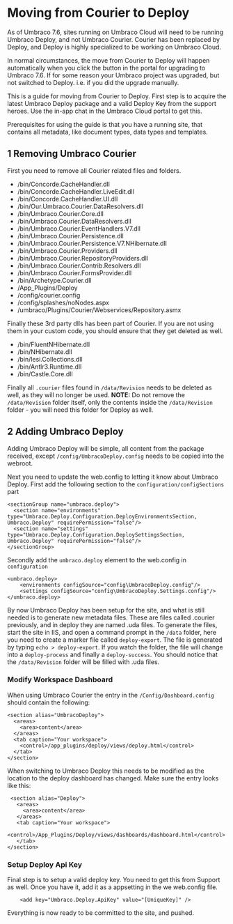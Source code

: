 # Moving from Courier to Deploy

As of Umbraco 7.6, sites running on Umbraco Cloud will need to be running Umbraco Deploy, and not Umbraco Courier.
Courier has been replaced by Deploy, and Deploy is highly specialized to be working on Umbraco Cloud.

In normal circumstances, the move from Courier to Deploy will happen automatically when you click the button in the portal for upgrading to Umbraco 7.6. 
If for some reason your Umbraco project was upgraded, but not switched to Deploy. i.e. if you did the upgrade manually.

This is a guide for moving from Courier to Deploy. First step is to acquire the latest Umbraco Deploy package and a valid Deploy Key from the support heroes. Use the in-app chat in the Umbraco Cloud portal to get this.

Prerequisites for using the guide is that you have a running site, that contains all metadata, like document types, data types and templates. 

## 1 Removing Umbraco Courier
First you need to remove all Courier related files and folders.

* /bin/Concorde.CacheHandler.dll
* /bin/Concorde.CacheHandler.LiveEdit.dll
* /bin/Concorde.CacheHandler.UI.dll
* /bin/Our.Umbraco.Courier.DataResolvers.dll
* /bin/Umbraco.Courier.Core.dll
* /bin/Umbraco.Courier.DataResolvers.dll
* /bin/Umbraco.Courier.EventHandlers.V7.dll
* /bin/Umbraco.Courier.Persistence.dll
* /bin/Umbraco.Courier.Persistence.V7.NHibernate.dll
* /bin/Umbraco.Courier.Providers.dll
* /bin/Umbraco.Courier.RepositoryProviders.dll
* /bin/Umbraco.Courier.Contrib.Resolvers.dll
* /bin/Umbraco.Courier.FormsProvider.dll
* /bin/Archetype.Courier.dll
* /App_Plugins/Deploy
* /config/courier.config
* /config/splashes/noNodes.aspx
* /umbraco/Plugins/Courier/Webservices/Repository.asmx

Finally these 3rd party dlls has been part of Courier. If you are not using them in your custom code, you should ensure that they get deleted as well.

* /bin/FluentNHibernate.dll
* /bin/NHibernate.dll
* /bin/lesi.Collections.dll
* /bin/Antlr3.Runtime.dll
* /bin/Castle.Core.dll

Finally all `.courier` files found in `/data/Revision` needs to be deleted as well, as they will no longer be used. **NOTE:** Do not remove the `/data/Revision` folder itself, only the contents inside the `/data/Revision` folder - you will need this folder for Deploy as well.

## 2 Adding Umbraco Deploy

Adding Umbraco Deploy will be simple, all content from the package received, except `/config/UmbracoDeploy.config` needs to be copied into the webroot.

Next you need to update the web.config to letting it know about Umbraco Deploy. 
First add the following section to the `configuration/configSections` part

    <sectionGroup name="umbraco.deploy">
      <section name="environments" type="Umbraco.Deploy.Configuration.DeployEnvironmentsSection, Umbraco.Deploy" requirePermission="false"/>
      <section name="settings" type="Umbraco.Deploy.Configuration.DeploySettingsSection, Umbraco.Deploy" requirePermission="false"/>
    </sectionGroup>

Secondly add the `umbraco.deploy` element to the web.config in `configuration`

    <umbraco.deploy>
        <environments configSource="config\UmbracoDeploy.config"/>
        <settings configSource="config\UmbracoDeploy.Settings.config"/>
    </umbraco.deploy>

By now Umbraco Deploy has been setup for the site, and what is still needed is to generate new metadata files. These are files called .courier previously, and in deploy they are named .uda files.
To generate the files, start the site in IIS, and open a command prompt in the `/data` folder, here you need to create a marker file called `deploy-export`. The file is generated by typing `echo > deploy-export`. If you watch the folder, the file will change into a `deploy-process` and finally a `deploy-success`. You should notice that the `/data/Revision` folder will be filled with .uda files.

### Modify Workspace Dashboard

When using Umbraco Courier the entry in the `/Config/Dashboard.config` should contain the following:

    <section alias="UmbracoDeploy">
      <areas>
        <area>content</area>
      </areas>
      <tab caption="Your workspace">
        <control>/app_plugins/deploy/views/deploy.html</control>
      </tab>
    </section>
  
 When switching to Umbraco Deploy this needs to be modified as the location to the deploy dashboard has changed. Make sure the entry looks like this:
 
     <section alias="Deploy">
       <areas>
         <area>content</area>
       </areas>
       <tab caption="Your workspace">
         <control>/App_Plugins/Deploy/views/dashboards/dashboard.html</control>
       </tab>
    </section>

### Setup Deploy Api Key
Final step is to setup a valid deploy key. You need to get this from Support as well. Once you have it, add it as a appsetting in the we web.config file.

        <add key="Umbraco.Deploy.ApiKey" value="[UniqueKey]" />

Everything is now ready to be committed to the site, and pushed.
